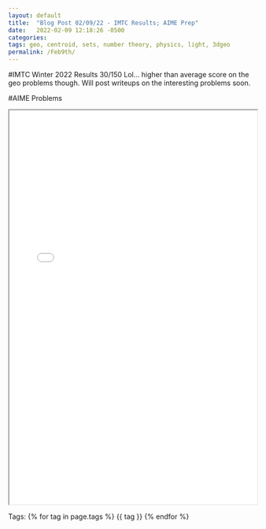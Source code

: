 ```yaml
---
layout: default
title:  "Blog Post 02/09/22 - IMTC Results; AIME Prep"
date:   2022-02-09 12:18:26 -0500
categories: 
tags: geo, centroid, sets, number theory, physics, light, 3dgeo
permalink: /Feb9th/
---
```

#IMTC Winter 2022 Results
30/150 Lol... higher than average score on the geo problems though.
Will post writeups on the interesting problems soon.

#AIME Problems

  <iframe src="/assets\img\2022-02-09_Math_Diary.pdf" width="100%" height="800px">
  </iframe>

<p>
Tags:
{% for tag in page.tags %}
  {{ tag }}
{% endfor %}
</p>
 
